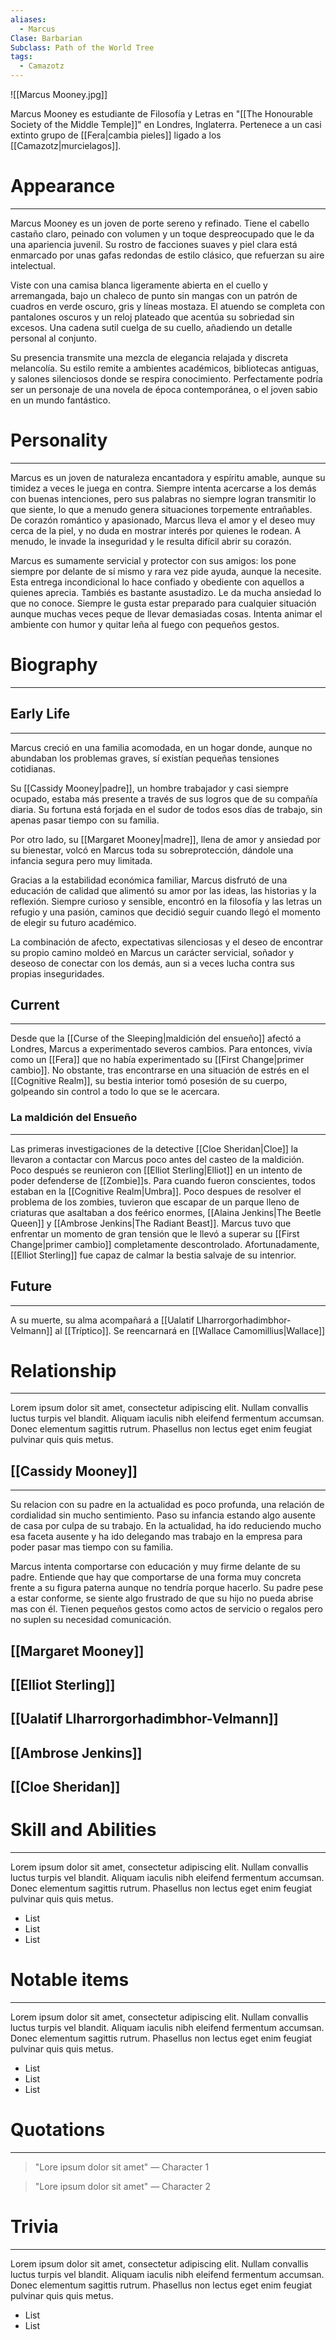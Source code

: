```yaml
---
aliases:
  - Marcus
Clase: Barbarian
Subclass: Path of the World Tree
tags:
  - Camazotz
---
```

![[Marcus Mooney.jpg]]

Marcus Mooney es estudiante de Filosofía y Letras en "[[The Honourable Society of the Middle Temple]]" en Londres, Inglaterra. Pertenece a un casi extinto grupo de [[Fera|cambia pieles]] ligado a los [[Camazotz|murcielagos]]. 
# Appearance
---
Marcus Mooney es un joven de porte sereno y refinado. Tiene el cabello castaño claro, peinado con volumen y un toque despreocupado que le da una apariencia juvenil. Su rostro de facciones suaves y piel clara está enmarcado por unas gafas redondas de estilo clásico, que refuerzan su aire intelectual.

Viste con una camisa blanca ligeramente abierta en el cuello y arremangada, bajo un chaleco de punto sin mangas con un patrón de cuadros en verde oscuro, gris y líneas mostaza. El atuendo se completa con pantalones oscuros y un reloj plateado que acentúa su sobriedad sin excesos. Una cadena sutil cuelga de su cuello, añadiendo un detalle personal al conjunto.

Su presencia transmite una mezcla de elegancia relajada y discreta melancolía. Su estilo remite a ambientes académicos, bibliotecas antiguas, y salones silenciosos donde se respira conocimiento. Perfectamente podría ser un personaje de una novela de época contemporánea, o el joven sabio en un mundo fantástico.
# Personality
---
Marcus es un joven de naturaleza encantadora y espíritu amable, aunque su timidez a veces le juega en contra. Siempre intenta acercarse a los demás con buenas intenciones, pero sus palabras no siempre logran transmitir lo que siente, lo que a menudo genera situaciones torpemente entrañables. De corazón romántico y apasionado, Marcus lleva el amor y el deseo muy cerca de la piel, y no duda en mostrar interés por quienes le rodean. A menudo, le invade la inseguridad y le resulta difícil abrir su corazón. 

Marcus es sumamente servicial y protector con sus amigos: los pone siempre por delante de sí mismo y rara vez pide ayuda, aunque la necesite. Esta entrega incondicional lo hace confiado y obediente con aquellos a quienes aprecia. Tambiés es bastante asustadizo. Le da mucha ansiedad lo que no conoce. Siempre le gusta estar preparado para cualquier situación aunque muchas veces peque de llevar demasiadas cosas. Intenta animar el ambiente con humor y quitar leña al fuego con pequeños gestos.
# Biography
---
## Early Life
---
Marcus creció en una familia acomodada, en un hogar donde, aunque no abundaban los problemas graves, sí existían pequeñas tensiones cotidianas. 

Su [[Cassidy Mooney|padre]], un hombre trabajador y casi siempre ocupado, estaba más presente a través de sus logros que de su compañía diaria. Su fortuna está forjada en el sudor de todos esos días de trabajo, sin apenas pasar tiempo con su familia.  

Por otro lado, su [[Margaret Mooney|madre]], llena de amor y ansiedad por su bienestar, volcó en Marcus toda su sobreprotección, dándole una infancia segura pero muy limitada.

Gracias a la estabilidad económica familiar, Marcus disfrutó de una educación de calidad que alimentó su amor por las ideas, las historias y la reflexión. Siempre curioso y sensible, encontró en la filosofía y las letras un refugio y una pasión, caminos que decidió seguir cuando llegó el momento de elegir su futuro académico.

La combinación de afecto, expectativas silenciosas y el deseo de encontrar su propio camino moldeó en Marcus un carácter servicial, soñador y deseoso de conectar con los demás, aun si a veces lucha contra sus propias inseguridades.
## Current
---
Desde que la [[Curse of the Sleeping|maldición del ensueño]] afectó a Londres, Marcus a experimentado severos cambios. Para entonces, vivía como un [[Fera]] que no había experimentado su [[First Change|primer cambio]]. No obstante, tras encontrarse en una situación de estrés en el [[Cognitive Realm]], su bestia interior tomó posesión de su cuerpo, golpeando sin control a todo lo que se le acercara.
### La maldición del Ensueño
---
Las primeras investigaciones de la detective [[Cloe Sheridan|Cloe]] la llevaron a contactar con Marcus poco antes del casteo de la maldición. Poco después se reunieron con [[Elliot Sterling|Elliot]] en un intento de poder defenderse de [[Zombie]]s. Para cuando fueron conscientes, todos estaban en la [[Cognitive Realm|Umbra]]. Poco despues de resolver el problema de los zombies, tuvieron que escapar de un parque lleno de criaturas que asaltaban a dos feérico enormes, [[Alaina Jenkins|The Beetle Queen]] y [[Ambrose Jenkins|The Radiant Beast]]. Marcus tuvo que enfrentar un momento de gran tensión que le llevó a superar su [[First Change|primer cambio]] completamente descontrolado. Afortunadamente, [[Elliot Sterling]] fue capaz de calmar la bestia salvaje de su intenrior.

## Future
---
A su muerte, su alma acompañará a [[Ualatif Llharrorgorhadimbhor-Velmann]] al [[Tríptico]]. Se reencarnará en [[Wallace Camomillius|Wallace]]

# Relationship
---
Lorem ipsum dolor sit amet, consectetur adipiscing elit. Nullam convallis luctus turpis vel blandit. Aliquam iaculis nibh eleifend fermentum accumsan. Donec elementum sagittis rutrum. Phasellus non lectus eget enim feugiat pulvinar quis quis metus.

## [[Cassidy Mooney]]
---
Su relacion con su padre en la actualidad es poco profunda, una relación de cordialidad sin mucho sentimiento. Paso su infancia estando algo ausente de casa por culpa de su trabajo. En la actualidad, ha ido reduciendo mucho esa faceta ausente y ha ido delegando mas trabajo en la empresa para poder pasar mas tiempo con su familia. 

Marcus intenta comportarse con educación y muy firme delante de su padre. Entiende que hay que comportarse de una forma muy concreta frente a su figura paterna aunque no tendría porque hacerlo. Su padre pese a estar conforme, se siente algo frustrado de que su hijo no pueda abrise mas con él. Tienen pequeños gestos como actos de servicio o regalos pero no suplen su necesidad comunicación.
## [[Margaret Mooney]]
## [[Elliot Sterling]]
## [[Ualatif Llharrorgorhadimbhor-Velmann]]
## [[Ambrose Jenkins]]
## [[Cloe Sheridan]]

# Skill and Abilities
---
Lorem ipsum dolor sit amet, consectetur adipiscing elit. Nullam convallis luctus turpis vel blandit. Aliquam iaculis nibh eleifend fermentum accumsan. Donec elementum sagittis rutrum. Phasellus non lectus eget enim feugiat pulvinar quis quis metus.

- List
- List
- List
# Notable items
---
Lorem ipsum dolor sit amet, consectetur adipiscing elit. Nullam convallis luctus turpis vel blandit. Aliquam iaculis nibh eleifend fermentum accumsan. Donec elementum sagittis rutrum. Phasellus non lectus eget enim feugiat pulvinar quis quis metus.

- List
- List
- List
# Quotations
---
>"Lore ipsum dolor sit amet" — Character 1

>"Lore ipsum dolor sit amet" — Character 2

# Trivia
---
Lorem ipsum dolor sit amet, consectetur adipiscing elit. Nullam convallis luctus turpis vel blandit. Aliquam iaculis nibh eleifend fermentum accumsan. Donec elementum sagittis rutrum. Phasellus non lectus eget enim feugiat pulvinar quis quis metus.

- List
- List
